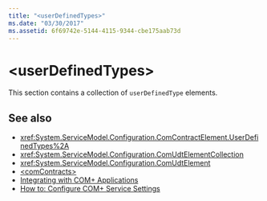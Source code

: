 ```yaml
---
title: "<userDefinedTypes>"
ms.date: "03/30/2017"
ms.assetid: 6f69742e-5144-4115-9344-cbe175aab73d
---
```

# \<userDefinedTypes>
This section contains a collection of `userDefinedType` elements.  
  
## See also

- <xref:System.ServiceModel.Configuration.ComContractElement.UserDefinedTypes%2A>
- <xref:System.ServiceModel.Configuration.ComUdtElementCollection>
- <xref:System.ServiceModel.Configuration.ComUdtElement>
- [\<comContracts>](comcontracts.md)
- [Integrating with COM+ Applications](../../../wcf/feature-details/integrating-with-com-plus-applications.md)
- [How to: Configure COM+ Service Settings](../../../wcf/feature-details/how-to-configure-com-service-settings.md)
